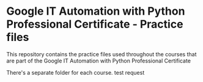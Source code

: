 # Google IT Automation with Python Professional Certificate - Practice files

This repository contains the practice files used throughout the courses that are
part of the Google IT Automation with Python Professional Certificate

There's a separate folder for each course.
test request

